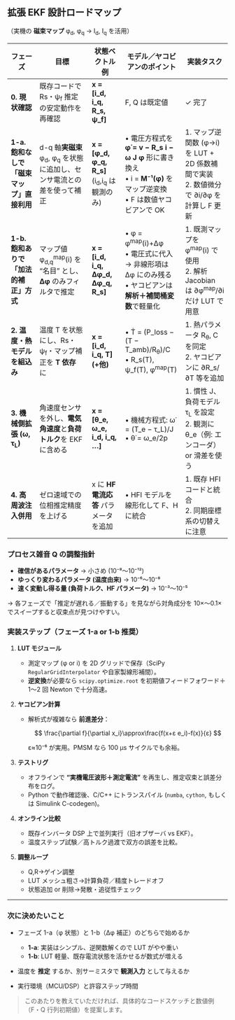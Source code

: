 ## 拡張 EKF 設計ロードマップ

（実機の **磁束マップ** φ<sub>d</sub>, φ<sub>q</sub> → I<sub>d</sub>, I<sub>q</sub> を活用）

| フェーズ                            | 目標                                                               | 状態ベクトル例                                                             | モデル／ヤコビアンのポイント                                                                               | 実装タスク                                                                               |
| ------------------------------- | ---------------------------------------------------------------- | ------------------------------------------------------------------- | -------------------------------------------------------------------------------------------- | ----------------------------------------------------------------------------------- |
| **0. 現状確認**                     | 既存コードで Rs・ψ<sub>f</sub> 推定の安定動作を再確認                              | **x = \[i\_d, i\_q, R\_s, ψ\_f]**                                   | F, Q は既定値                                                                                    | ✓ 完了                                                                                |
| **1-a. 飽和なしで 「磁束マップ」直接利用**      | d-q 軸**実磁束** φ<sub>d</sub>, φ<sub>q</sub> を状態に追加し、センサ電流との差を使って補正 | **x = \[φ\_d, φ\_q, R\_s]** <br>(i<sub>d</sub>,i<sub>q</sub> は観測のみ) | • 電圧方程式を **φ̇ = v − R\_s i − ω J φ** 形に書き換え <br>• i = **M⁻¹(φ)** をマップ逆変換<br>• F は数値ヤコビアンで OK | 1. マップ逆関数 (φ→i) を LUT + 2D 係数補間で実装<br>2. 数値微分で ∂i/∂φ を計算し F 更新                      |
| **1-b. 飽和ありで 「加法的補正」方式**        | マップ値 φ<sub>d,q</sub><sup>map</sup>(i) を “名目” とし、**Δφ** のみフィルタで推定 | **x = \[i\_d, i\_q, Δφ\_d, Δφ\_q, R\_s]**                           | • φ = φ<sup>map</sup>(i)+Δφ<br>• 電圧式に代入 → 非線形項は Δφ にのみ残る<br>• ヤコビアンは**解析＋補間桶変数**で軽量化         | 1. 既測マップを φ<sup>map</sup>(i) で使用<br>2. 解析 Jacobian は ∂φ<sup>map</sup>/∂i だけ LUT で用意 |
| **2. 温度・熱モデルを組込み**              | 温度 T を状態にし、Rs・ψ<sub>f</sub>・マップ補正を **T 依存** に                    | **x = \[i\_d, i\_q, T] (+他)**                                       | • Ṫ = (P\_loss − (T − T\_amb)/R<sub>θ</sub>)/C<br>• R\_s(T), ψ\_f(T), φ<sup>map</sup>(T)    | 1. 熱パラメータ R<sub>θ</sub>, C を同定<br>2. ヤコビアンに ∂R\_s/∂T 等を追加                           |
| **3. 機械側拡張 (ω, τ<sub>L</sub>)** | 角速度センサを外し、**電気角速度**と**負荷トルク**を EKF に含める                          | **x = \[θ\_e, ω\_e, i\_d, i\_q, …]**                                | • 機械方程式: ω̇ = (T\_e − τ\_L)/J <br>• θ̇ = ω\_e/2p                                             | 1. 慣性 J、負荷モデル τ<sub>L</sub> を設定<br>2. 観測に θ\_e（例: エンコーダ） or 滑差を使う                   |
| **4. 高周波注入併用**                  | ゼロ速域での位相推定精度を上げる                                                 | x に **HF 電流応答** パラメータを追加                                            | • HFI モデルを線形化して F、H に統合                                                                      | 1. 既存 HFI コードと統合<br>2. 同期座標系の切替えに注意                                                 |

### プロセス雑音 Q の調整指針

* **確信があるパラメータ** → 小さめ (10⁻⁸〜10⁻¹²)
* **ゆっくり変わるパラメータ (温度由来)** → 10⁻⁶〜10⁻⁸
* **速く変動し得る量 (負荷トルク、HF パラメータ)** → 10⁻³〜10⁻⁵

→ 各フェーズで「推定が遅れる／振動する」を見ながら対角成分を 10×～0.1× でスイープすると収束点が見つけやすい。

### 実装ステップ（フェーズ 1-a or 1-b 推奨）

1. **LUT モジュール**

   * 測定マップ (φ or i) を 2D グリッドで保存（SciPy `RegularGridInterpolator` や自家製線形補間）。
   * **逆変換**が必要なら `scipy.optimize.root` を初期値フィードフォワード＋1〜2 回 Newton で十分高速。
2. **ヤコビアン計算**

   * 解析式が複雑なら **前進差分**：

     $$
       \frac{\partial f}{\partial x_i}\approx\frac{f(x+ε e_i)-f(x)}{ε}
     $$

     ε≈10⁻⁶ が実用。PMSM なら 100 µs サイクルでも余裕。
3. **テストリグ**

   * オフラインで **“実機電圧波形＋測定電流”** を再生し、推定収束と誤差分布をログ。
   * Python で動作確認後、C/C++ にトランスパイル (`numba`, `cython`, もしくは Simulink C-codegen)。
4. **オンライン比較**

   * 既存インバータ DSP 上で並列実行（旧オブザーバ vs EKF）。
   * 温度ステップ試験／高トルク過渡で双方の誤差を比較。
5. **調整ループ**

   * Q,R→ゲイン調整
   * LUT メッシュ粗さ→計算負荷／精度トレードオフ
   * 状態追加 or 削除→発散・追従性チェック

---

### 次に決めたいこと

* フェーズ 1-a（φ 状態）と 1-b（Δφ 補正）のどちらで始めるか

  * **1-a**: 実装はシンプル、逆関数解くので LUT がやや重い
  * **1-b**: LUT 軽量、既存電流状態を活かせるが数式が増える
* 温度を **推定** するか、別サーミスタで **観測入力** として与えるか
* 実行環境（MCU/DSP）と許容ステップ時間

> このあたりを教えていただければ、具体的なコードスケッチと数値例（F・Q 行列初期値）を提案します。
